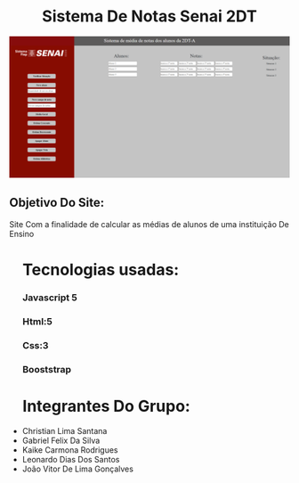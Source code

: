 <h1 align="center"> Sistema De Notas Senai 2DT </h1>

![Screenshot](print.PNG)


<h2> Objetivo Do Site:</h2>  
    <p> Site Com a finalidade de calcular as médias de alunos de uma instituição De Ensino </p>
    
 <ul>
  <h1> Tecnologias usadas:</h1>
    <h3> Javascript 5</h3>
    <h3> Html:5</h3>
    <h3> Css:3</h3>
  <h3> Booststrap </h3>
 </ul>
 <ul> 
  <h1> Integrantes Do Grupo:</h1>
  <li> Christian Lima Santana</li>
  <li> Gabriel Felix  Da Silva</li>
  <li> Kaike Carmona Rodrigues </li>
  <li> Leonardo Dias Dos Santos </li>
  <li> João Vitor De Lima Gonçalves</li>
  

